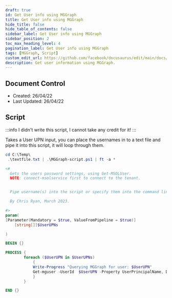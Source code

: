 ```yaml
---
draft: true
id: Get User info using MGGraph
title: Get User info using MGGraph
hide_title: false
hide_table_of_contents: false
sidebar_label: Get User info using MGGraph
sidebar_position: 2
toc_max_heading_level: 4 
pagination_label: Get User info using MGGraph
tags: [MGGraph, Script]
custom_edit_url: https://github.com/facebook/docusaurus/edit/main/docs/api-doc-markdown.md
description: Get user information using MGGraph.
---
```


## Document Control

- Created: 26/04/22
- Last Updated: 26/04/22

## Script

:::info
I didn't write this script, I cannot take any credit for it!
:::

Takes a User UPN input, you can place the usernames in to a text file and pipe it into this script, it will loop through them.

```powershell showLineNumbers
cd C:\Temp\
 .\textfile.txt | .\MGGraph-script.ps1 | ft -a *
```

```powershell showLineNumbers
<#
  Gets the users password settings, using Get-MSOLUser.
  NOTE: connect-msolservice first to connect to the tenant.


  Pipe username(s) into the script or specify them into the command line.

  By Chris Ryan, March 2023.

#>
param(
[Parameter(Mandatory = $true, ValueFromPipeline = $true)]
	[string[]]$UserUPNs

)

BEGIN {}

PROCESS {
        foreach ($UserUPN in $UserUPNs)
            {
            Write-Progress "Querying MGGraph for user: $UserUPN"
            Get-mguser -UserId  $UserUPN -Property UserPrincipalName, DisplayName, LastPasswordChangeDateTime,PasswordPolicies | Select UserPrincipalName, DisplayName, LastPasswordChangeDateTime,PasswordPolicies, @{l='PasswordAgeDays';e={ (New-TimeSpan -Start $_.LastPasswordChangeDateTime -End (get-date) ).TotalDays -as [int] }}
            }
        }

END {}
```
